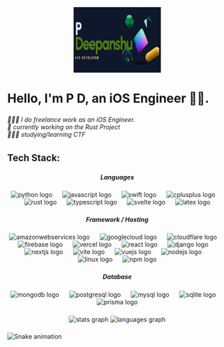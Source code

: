 <div align="center">
  <img height="150" width="200" src="pd.png"  />
</div>

###

<h1 align="left">Hello, I'm P D, an iOS Engineer 👋🏻.</h1>

###

<h6 align="left">👨🏻‍💻 I do freelance work as an iOS Engineer.<br>🛜 currently working on the Rust Project<br>👨🏻‍🎓 studying/learning CTF</h6>

###

<h2 align="left">Tech Stack:</h2>

###

<h5 align="center">Languages</h5>

###

<div align="center">
  <img src="https://cdn.jsdelivr.net/gh/devicons/devicon/icons/python/python-original.svg" height="25" alt="python logo"  />
  <img width="15" />
  <img src="https://cdn.jsdelivr.net/gh/devicons/devicon/icons/javascript/javascript-original.svg" height="25" alt="javascript logo"  />
  <img width="15" />
  <img src="https://cdn.jsdelivr.net/gh/devicons/devicon/icons/swift/swift-original.svg" height="25" alt="swift logo"  />
  <img width="15" />
  <img src="https://cdn.jsdelivr.net/gh/devicons/devicon/icons/cplusplus/cplusplus-original.svg" height="25" alt="cplusplus logo"  />
  <img width="15" />
  <img src="https://skillicons.dev/icons?i=rust" height="25" alt="rust logo"  />
  <img width="15" />
  <img src="https://skillicons.dev/icons?i=ts" height="25" alt="typescript logo"  />
  <img width="15" />
  <img src="https://cdn.jsdelivr.net/gh/devicons/devicon/icons/svelte/svelte-original.svg" height="25" alt="svelte logo"  />
  <img width="15" />
  <img src="https://cdn.jsdelivr.net/gh/devicons/devicon/icons/latex/latex-original.svg" height="25" alt="latex logo"  />
</div>

###

<h5 align="center">Framework / Hosting</h5>

###

<div align="center">
  <img src="https://skillicons.dev/icons?i=aws" height="25" alt="amazonwebservices logo"  />
  <img width="15" />
  <img src="https://cdn.jsdelivr.net/gh/devicons/devicon/icons/googlecloud/googlecloud-original.svg" height="25" alt="googlecloud logo"  />
  <img width="15" />
  <img src="https://skillicons.dev/icons?i=cloudflare" height="25" alt="cloudflare logo"  />
  <img width="15" />
  <img src="https://cdn.jsdelivr.net/gh/devicons/devicon/icons/firebase/firebase-plain.svg" height="25" alt="firebase logo"  />
  <img width="15" />
  <img src="https://skillicons.dev/icons?i=vercel" height="25" alt="vercel logo"  />
  <img width="15" />
  <img src="https://cdn.jsdelivr.net/gh/devicons/devicon/icons/react/react-original.svg" height="25" alt="react logo"  />
  <img width="15" />
  <img src="https://skillicons.dev/icons?i=django" height="25" alt="django logo"  />
  <img width="15" />
  <img src="https://cdn.jsdelivr.net/gh/devicons/devicon/icons/nextjs/nextjs-original.svg" height="25" alt="nextjs logo"  />
  <img width="15" />
  <img src="https://skillicons.dev/icons?i=vite" height="25" alt="vite logo"  />
  <img width="15" />
  <img src="https://skillicons.dev/icons?i=vue" height="25" alt="vuejs logo"  />
  <img width="15" />
  <img src="https://cdn.simpleicons.org/nodedotjs/339933" height="25" alt="nodejs logo"  />
  <img width="15" />
  <img src="https://cdn.jsdelivr.net/gh/devicons/devicon/icons/linux/linux-original.svg" height="25" alt="linux logo"  />
  <img width="15" />
  <img src="https://cdn.jsdelivr.net/gh/devicons/devicon/icons/npm/npm-original-wordmark.svg" height="25" alt="npm logo"  />
</div>

###

<h5 align="center">Database</h5>

###

<div align="center">
  <img src="https://cdn.jsdelivr.net/gh/devicons/devicon/icons/mongodb/mongodb-original.svg" height="20" alt="mongodb logo"  />
  <img width="15" />
  <img src="https://cdn.jsdelivr.net/gh/devicons/devicon/icons/postgresql/postgresql-original.svg" height="20" alt="postgresql logo"  />
  <img width="15" />
  <img src="https://cdn.jsdelivr.net/gh/devicons/devicon/icons/mysql/mysql-original.svg" height="20" alt="mysql logo"  />
  <img width="15" />
  <img src="https://cdn.jsdelivr.net/gh/devicons/devicon/icons/sqlite/sqlite-original.svg" height="20" alt="sqlite logo"  />
  <img width="15" />
  <img src="https://cdn.simpleicons.org/prisma/2D3748" height="20" alt="prisma logo"  />
</div>

###

<div align="center">
  <img src="https://github-readme-stats.vercel.app/api?username=deep60&hide_title=false&hide_rank=false&show_icons=true&include_all_commits=true&count_private=true&disable_animations=false&theme=merko&locale=en&hide_border=false&order=1" height="139" alt="stats graph"  />
  <img src="https://github-readme-stats.vercel.app/api/top-langs?username=deep60&locale=en&hide_title=false&layout=compact&card_width=320&langs_count=5&theme=merko&hide_border=false&order=2" height="139" alt="languages graph"  />
</div>

###

<img src="https://raw.githubusercontent.com/deep60/deep60/output/snake.svg" alt="Snake animation" />

###
